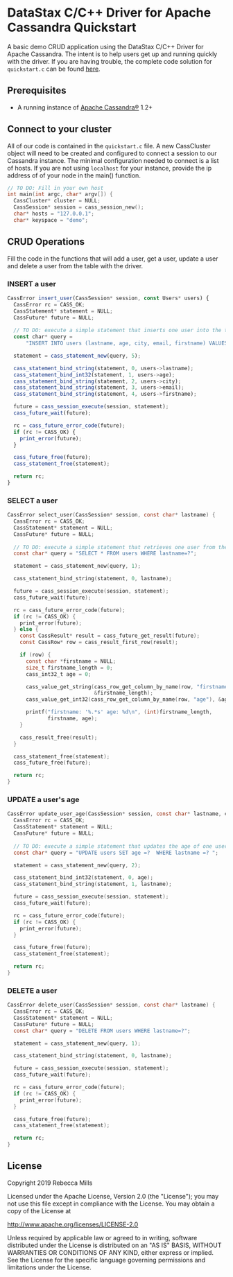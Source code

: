 # DataStax C/C++ Driver for Apache Cassandra Quickstart

A basic demo CRUD application using the DataStax C/C++ Driver for Apache Cassandra. 
The intent is to help users get up and running quickly with the driver. 
If you are having trouble, the complete code solution for `quickstart.c` can be found [here](https://gist.github.com/beccam/bcb2fdb81db931abb0d175ba0356c1fc).

## Prerequisites
  * A running instance of [Apache Cassandra®](http://cassandra.apache.org/download/) 1.2+

  
## Connect to your cluster

All of our code is contained in the `quickstart.c` file. 
A new  CassCluster object will need to be created and configured to connect a session to our Cassandra instance. The minimal configuration needed to connect is a list of hosts. If you are not using `localhost` for your instance, provide the ip address of of your node in the main() function.
```c
// TO DO: Fill in your own host 
int main(int argc, char* argv[]) {
  CassCluster* cluster = NULL;
  CassSession* session = cass_session_new();
  char* hosts = "127.0.0.1";
  char* keyspace = "demo";
```

## CRUD Operations
Fill the code in the functions that will add a user, get a user, update a user and delete a user from the table with the driver.

### INSERT a user
```javascript
CassError insert_user(CassSession* session, const Users* users) {
  CassError rc = CASS_OK;
  CassStatement* statement = NULL;
  CassFuture* future = NULL;
  
  // TO DO: execute a simple statement that inserts one user into the table
  const char* query =
      "INSERT INTO users (lastname, age, city, email, firstname) VALUES (?, ?, ?, ?, ?)";

  statement = cass_statement_new(query, 5);

  cass_statement_bind_string(statement, 0, users->lastname);
  cass_statement_bind_int32(statement, 1, users->age);
  cass_statement_bind_string(statement, 2, users->city);
  cass_statement_bind_string(statement, 3, users->email);
  cass_statement_bind_string(statement, 4, users->firstname);

  future = cass_session_execute(session, statement);
  cass_future_wait(future);

  rc = cass_future_error_code(future);
  if (rc != CASS_OK) {
    print_error(future);
  }

  cass_future_free(future);
  cass_statement_free(statement);

  return rc;
}
```
### SELECT a user
```c
CassError select_user(CassSession* session, const char* lastname) {
  CassError rc = CASS_OK;
  CassStatement* statement = NULL;
  CassFuture* future = NULL;
  
  // TO DO: execute a simple statement that retrieves one user from the table
  const char* query = "SELECT * FROM users WHERE lastname=?";

  statement = cass_statement_new(query, 1);

  cass_statement_bind_string(statement, 0, lastname);

  future = cass_session_execute(session, statement);
  cass_future_wait(future);

  rc = cass_future_error_code(future);
  if (rc != CASS_OK) {
    print_error(future);
  } else {
    const CassResult* result = cass_future_get_result(future);
    const CassRow* row = cass_result_first_row(result);

    if (row) {
      const char *firstname = NULL;
      size_t firstname_length = 0;
      cass_int32_t age = 0;

      cass_value_get_string(cass_row_get_column_by_name(row, "firstname"), &firstname,
                            &firstname_length);
      cass_value_get_int32(cass_row_get_column_by_name(row, "age"), &age);

      printf("firstname: '%.*s' age: %d\n", (int)firstname_length,
             firstname, age);
    }

    cass_result_free(result);
  }

  cass_statement_free(statement);
  cass_future_free(future);

  return rc;
}
```

### UPDATE a user's age
```c
CassError update_user_age(CassSession* session, const char* lastname, cass_int32_t age) {
  CassError rc = CASS_OK;
  CassStatement* statement = NULL;
  CassFuture* future = NULL;
  
  // TO DO: execute a simple statement that updates the age of one user
  const char* query = "UPDATE users SET age =?  WHERE lastname =? ";

  statement = cass_statement_new(query, 2);

  cass_statement_bind_int32(statement, 0, age);
  cass_statement_bind_string(statement, 1, lastname);

  future = cass_session_execute(session, statement);
  cass_future_wait(future);

  rc = cass_future_error_code(future);
  if (rc != CASS_OK) {
    print_error(future);
  }

  cass_future_free(future);
  cass_statement_free(statement);

  return rc;
}

```   

### DELETE a user
```c
CassError delete_user(CassSession* session, const char* lastname) {
  CassError rc = CASS_OK;
  CassStatement* statement = NULL;
  CassFuture* future = NULL;
  const char* query = "DELETE FROM users WHERE lastname=?";

  statement = cass_statement_new(query, 1);

  cass_statement_bind_string(statement, 0, lastname);

  future = cass_session_execute(session, statement);
  cass_future_wait(future);

  rc = cass_future_error_code(future);
  if (rc != CASS_OK) {
    print_error(future);
  }

  cass_future_free(future);
  cass_statement_free(statement);

  return rc;
}
```
 ## License
Copyright 2019 Rebecca Mills

Licensed under the Apache License, Version 2.0 (the "License");
you may not use this file except in compliance with the License.
You may obtain a copy of the License at

http://www.apache.org/licenses/LICENSE-2.0

Unless required by applicable law or agreed to in writing, software
distributed under the License is distributed on an "AS IS" BASIS,
WITHOUT WARRANTIES OR CONDITIONS OF ANY KIND, either express or implied.
See the License for the specific language governing permissions and
limitations under the License.   


